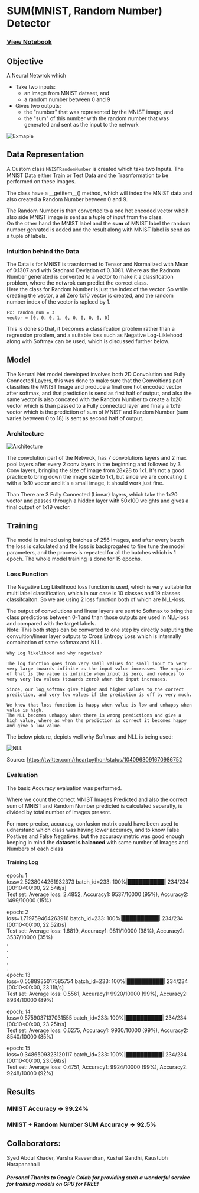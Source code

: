 # SUM(MNIST, Random Number) Detector

### [View Notebook](Notebooks/MNIST_RandomNumber.ipynb)

## Objective
A Neural Netwrok which 
* Take two inputs:
    * an image from MNIST dataset, and
    * a random number between 0 and 9
* Gives two outputs:
    * the "number" that was represented by the MNIST image, and
    * the "sum" of this number with the random number that was generated and sent as the input to the network

![Exmaple](images/excpected_viz.png)

## Data Representation
A Custom class `MNISTRandomNumber` is created which take two Inputs.
The MNIST Data either Train or Test Data and the Trasnformation to be performed on these images.

The class have a \_\_getitem\_\_() method, which will index the MNIST data and also created a Random Number
between 0 and 9.

The Random Number is than converted to a one hot encoded vector whcih also side MNIST image is sent as a tuple of
input from the class.  
On the other hand the MNIST label and the **sum** of MNIST label the random number genrated is added and the result along
with MNIST label is send as a tuple of labels.

### Intuition behind the Data
The Data is for MNIST is trasnformed to Tensor and Normalized with Mean of 0.1307 and with Stadnard Deviation of 0.3081.
Where as the Radnom Number generated is converted to a vector to make it a classifcation problem, where the netwrok can predict the correct class.  
Here the class for Random Number is just the index of the vector. So while creating the vector, a all Zero 1x10 vector is created, and the
random number index of the vector is raplced by 1.
```
Ex: random_num = 3
vector = [0, 0, 0, 1, 0, 0, 0, 0, 0, 0] 
```

This is done so that, it becomes a classifcation problem rather than a regression problem, and a suitable loss such as Negative Log-Liklehood along with Softmax can be used, which is discussed further below.

## Model
The Nerural Net model developed involves both 2D Convolution and Fully Connected Layers, this was done to make sure that the Convoltions part classifies the MNIST Image and produce a final one hot encoded vector after softmax, and that prediction is send as first half of output, and also the same vector is also concated with the Random Number
to create a 1x20 vector which is than passed to a Fully connected layer and finaly a 1x19 vector which is the prediction of sum of MNIST and Random Number (sum varies between 0 to 18) is sent as second half of output.

### Architecture
![Architecture](images/model_graph.png)

The convolution part of the Netwrok, has 7 convolutions layers and 2 max pool layers after every 2 conv layers in the beginning and followed by 3 Conv layers, bringing the size of image from 28x28 to 1x1. It's not a good practice to bring down the image size to 1x1, but since we are concating it with a 1x10 vector and it's a small image, it should work just fine.

Than There are 3 Fully Connected (Linear) layers, which take the 1x20 vector and passes through a hidden layer with 50x100 weights and gives a final output of 1x19 vector.

## Training
The model is trained using batches of 256 Images, and after every batch the loss is calculated and the loss is backprogated to fine tune the model parameters, and the process is repeated for all the batches which is 1 epoch. The whole model training is done for 15 epochs.

### Loss Function
The Negative Log Likelihood loss function is used, which is very suitable for multi label classification, which in our case is 10 classes and 19 classes classifcaiton. So we are using 2 loss function both of which are NLL-loss.

The output of convolutions and linear layers are sent to Softmax to bring the class predictions between 0-1 and than those outputs are used in NLL-loss and compared with the target labels.  
Note: This both steps can be converted to one step by directly outputing the convultion/linear layer outputs to Cross Entropy Loss which is internally combination of same softmax and NLL. 

    Why Log likelihood and why negative?

    The log function goes from very small values for small input to very very large towards infinite as the input value increases. The negative of that is the value is infinite when input is zero, and reduces to very very low values (towards zero) when the input increases.

    Since, our log_softmax give higher and higher values to the correct prediction, and very low values if the prediction is off by very much.

    We know that loss function is happy when value is low and unhappy when value is high.  
    The NLL becomes unhappy when there is wrong predictions and give a high value, where as when the prediction is correct it becomes happy and give a low value.

The below picture, depicts well why Softmax and NLL is being used:

![NLL](images/nll.jpg)

Source: https://twitter.com/rheartpython/status/1040963091670986752

### Evaluation
The basic Accuracy evaluation was performed.

Where we count the correct MNIST Images Predicted and also the correct sum of MNIST and Random Number predicted is calculated separatly, is divided by total number of images present.

For more precise, accuracy, confusion matrix could have been used to udnerstand which class was having lower accuracy, and to know False Postives and False Negatives, but the accuracy metric was good enough keeping in mind the **dataset is balanced** with same number of Images and Numbers of each class

#### Training Log
epoch: 1  
loss=2.5238044261932373 batch_id=233: 100%|██████████| 234/234 [00:10<00:00, 22.54it/s]  
Test set: Average loss: 2.4852, Accuracy1: 9537/10000 (95%), Accuracy2: 1499/10000 (15%)

epoch: 2  
loss=1.719759464263916 batch_id=233: 100%|██████████| 234/234 [00:10<00:00, 22.52it/s]  
Test set: Average loss: 1.6819, Accuracy1: 9811/10000 (98%), Accuracy2: 3537/10000 (35%)  
.  
.  
.  
.  
.  
epoch: 13  
loss=0.5588935017585754 batch_id=233: 100%|██████████| 234/234 [00:10<00:00, 23.11it/s]  
Test set: Average loss: 0.5561, Accuracy1: 9920/10000 (99%), Accuracy2: 8934/10000 (89%)

epoch: 14  
loss=0.5759037137031555 batch_id=233: 100%|██████████| 234/234 [00:10<00:00, 23.25it/s]  
Test set: Average loss: 0.6275, Accuracy1: 9930/10000 (99%), Accuracy2: 8540/10000 (85%)

epoch: 15  
loss=0.3486509323120117 batch_id=233: 100%|██████████| 234/234 [00:10<00:00, 23.09it/s]  
Test set: Average loss: 0.4751, Accuracy1: 9924/10000 (99%), Accuracy2: 9248/10000 (92%)

## Results

### MNIST Accuracy -> **99.24%**

### MNIST + Random Number SUM Accuracy -> **92.5%**

## Collaborators: 
Syed Abdul Khader, Varsha Raveendran, Kushal Gandhi, Kaustubh Harapanahalli

##### *Personal Thanks to Google Colab for providing such a wonderful service for training models on GPU for FREE!*
